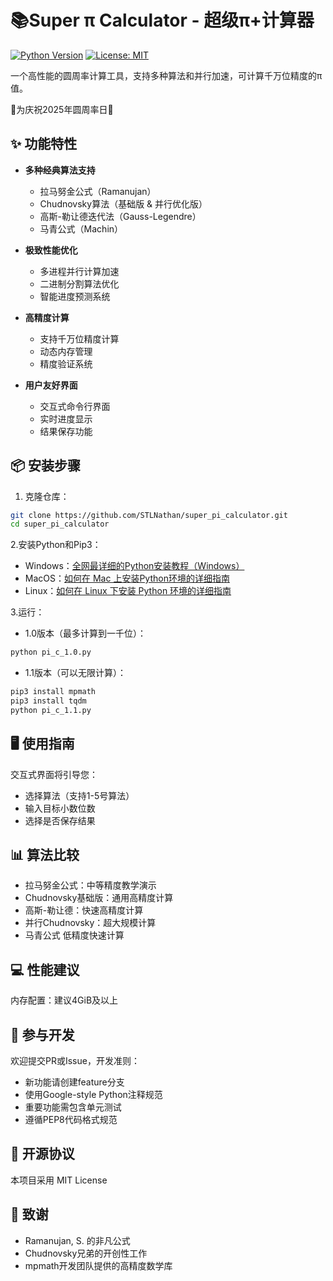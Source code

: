 # 📚Super π Calculator - 超级π+计算器

[![Python Version](https://img.shields.io/badge/python-3.6+-blue.svg)](https://www.python.org/)
[![License: MIT](https://img.shields.io/badge/License-MIT-yellow.svg)](https://opensource.org/licenses/MIT)

一个高性能的圆周率计算工具，支持多种算法和并行加速，可计算千万位精度的π值。

🎉为庆祝2025年圆周率日🎉

## ✨ 功能特性

- **多种经典算法支持**
  - 拉马努金公式（Ramanujan）
  - Chudnovsky算法（基础版 & 并行优化版）
  - 高斯-勒让德迭代法（Gauss-Legendre）
  - 马青公式（Machin）
  
- **极致性能优化**
  - 多进程并行计算加速
  - 二进制分割算法优化
  - 智能进度预测系统
  
- **高精度计算**
  - 支持千万位精度计算
  - 动态内存管理
  - 精度验证系统

- **用户友好界面**
  - 交互式命令行界面
  - 实时进度显示
  - 结果保存功能

## 📦 安装步骤

1. 克隆仓库：
```bash
git clone https://github.com/STLNathan/super_pi_calculator.git
cd super_pi_calculator
```

2.安装Python和Pip3：
- Windows：[全网最详细的Python安装教程（Windows）](https://zhuanlan.zhihu.com/p/344887837)
- MacOS：[如何在 Mac 上安装Python环境的详细指南](blog.csdn.net/linnaa6/article/details/145408266)
- Linux：[如何在 Linux 下安装 Python 环境的详细指南](https://xie.infoq.cn/article/8dc39ff330bc650542d2b2e6e)

3.运行：
- 1.0版本（最多计算到一千位）：

```bash
python pi_c_1.0.py
```

- 1.1版本（可以无限计算）：
```bash
pip3 install mpmath
pip3 install tqdm
python pi_c_1.1.py
```

## 🖥️ 使用指南

交互式界面将引导您：
- 选择算法（支持1-5号算法）
- 输入目标小数位数
- 选择是否保存结果


## 📊 算法比较
- 拉马努金公式：中等精度教学演示
- Chudnovsky基础版：通用高精度计算
- 高斯-勒让德：快速高精度计算
- 并行Chudnovsky：超大规模计算
- 马青公式	低精度快速计算
  
## 💻 性能建议
内存配置：建议4GiB及以上

## 🤝 参与开发
欢迎提交PR或Issue，开发准则：
- 新功能请创建feature分支
- 使用Google-style Python注释规范
- 重要功能需包含单元测试
- 遵循PEP8代码格式规范


## 📄 开源协议
本项目采用 MIT License

## 🙏 致谢
- Ramanujan, S. 的非凡公式
- Chudnovsky兄弟的开创性工作
- mpmath开发团队提供的高精度数学库
